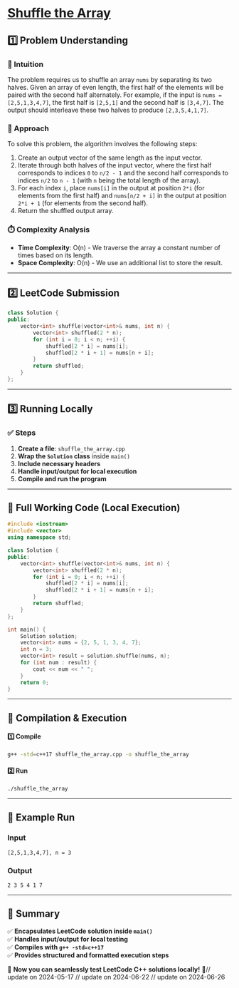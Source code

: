 # **[Shuffle the Array](https://leetcode.com/problems/shuffle-the-array/description/)**  

## **1️⃣ Problem Understanding**  
### **📌 Intuition**  
The problem requires us to shuffle an array `nums` by separating its two halves. Given an array of even length, the first half of the elements will be paired with the second half alternately. For example, if the input is `nums = [2,5,1,3,4,7]`, the first half is `[2,5,1]` and the second half is `[3,4,7]`. The output should interleave these two halves to produce `[2,3,5,4,1,7]`.

### **🚀 Approach**  
To solve this problem, the algorithm involves the following steps:
1. Create an output vector of the same length as the input vector.
2. Iterate through both halves of the input vector, where the first half corresponds to indices `0` to `n/2 - 1` and the second half corresponds to indices `n/2` to `n - 1` (with `n` being the total length of the array).
3. For each index `i`, place `nums[i]` in the output at position `2*i` (for elements from the first half) and `nums[n/2 + i]` in the output at position `2*i + 1` (for elements from the second half).
4. Return the shuffled output array.

### **⏱️ Complexity Analysis**  
- **Time Complexity**: O(n) - We traverse the array a constant number of times based on its length.
- **Space Complexity**: O(n) - We use an additional list to store the result.

---  

## **2️⃣ LeetCode Submission**  
```cpp
class Solution {
public:
    vector<int> shuffle(vector<int>& nums, int n) {
        vector<int> shuffled(2 * n);
        for (int i = 0; i < n; ++i) {
            shuffled[2 * i] = nums[i];
            shuffled[2 * i + 1] = nums[n + i];
        }
        return shuffled;
    }
};
```  

---  

## **3️⃣ Running Locally**  
### **✅ Steps**  
1. **Create a file**: `shuffle_the_array.cpp`  
2. **Wrap the `Solution` class** inside `main()`  
3. **Include necessary headers**  
4. **Handle input/output for local execution**  
5. **Compile and run the program**  

---  

## **📝 Full Working Code (Local Execution)**  
```cpp
#include <iostream>
#include <vector>
using namespace std;

class Solution {
public:
    vector<int> shuffle(vector<int>& nums, int n) {
        vector<int> shuffled(2 * n);
        for (int i = 0; i < n; ++i) {
            shuffled[2 * i] = nums[i];
            shuffled[2 * i + 1] = nums[n + i];
        }
        return shuffled;
    }
};

int main() {
    Solution solution;
    vector<int> nums = {2, 5, 1, 3, 4, 7};
    int n = 3;
    vector<int> result = solution.shuffle(nums, n);
    for (int num : result) {
        cout << num << " ";
    }
    return 0;
}
```  

---  

## **🔧 Compilation & Execution**  
#### **1️⃣ Compile**  
```bash
g++ -std=c++17 shuffle_the_array.cpp -o shuffle_the_array
```  

#### **2️⃣ Run**  
```bash
./shuffle_the_array
```  

---  

## **🎯 Example Run**  
### **Input**  
```
[2,5,1,3,4,7], n = 3
```  
### **Output**  
```
2 3 5 4 1 7 
```  

---  

## **📌 Summary**  
✅ **Encapsulates LeetCode solution inside `main()`**  
✅ **Handles input/output for local testing**  
✅ **Compiles with `g++ -std=c++17`**  
✅ **Provides structured and formatted execution steps**  

🚀 **Now you can seamlessly test LeetCode C++ solutions locally!** 🚀// update on 2024-05-17
// update on 2024-06-22
// update on 2024-06-26
